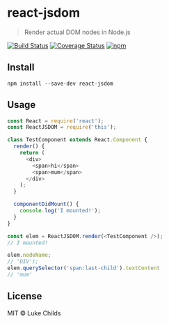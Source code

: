 # react-jsdom

> Render actual DOM nodes in Node.js

[![Build Status](https://travis-ci.org/lukechilds/react-jsdom.svg?branch=master)](https://travis-ci.org/lukechilds/react-jsdom)
[![Coverage Status](https://coveralls.io/repos/github/lukechilds/react-jsdom/badge.svg?branch=master)](https://coveralls.io/github/lukechilds/react-jsdom?branch=master)
[![npm](https://img.shields.io/npm/v/react-jsdom.svg)](https://www.npmjs.com/package/react-jsdom)

## Install

```
npm install --save-dev react-jsdom
```

## Usage

```js
const React = require('react');
const ReactJSDOM = require('this');

class TestComponent extends React.Component {
  render() {
    return (
      <div>
        <span>hi</span>
        <span>mum</span>
      </div>
    );
  }

  componentDidMount() {
    console.log('I mounted!');
  }
}

const elem = ReactJSDOM.render(<TestComponent />);
// I mounted!

elem.nodeName;
// 'DIV');
elem.querySelector('span:last-child').textContent
// 'mum'
```

## License

MIT © Luke Childs
